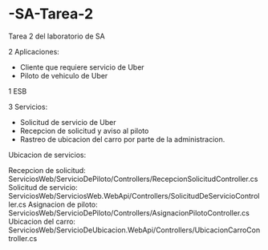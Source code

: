 # -SA-Tarea-2
Tarea 2 del laboratorio de SA

2 Aplicaciones:
- Cliente que requiere servicio de Uber
- Piloto de vehiculo de Uber

1 ESB

3 Servicios:
- Solicitud de servicio de Uber
- Recepcion de solicitud y aviso al piloto
- Rastreo de ubicacion del carro por parte de la administracion.

Ubicacion de servicios:

Recepcion de solicitud: ServiciosWeb/ServicioDePiloto/Controllers/RecepcionSolicitudController.cs
Solicitud de servicio: ServiciosWeb/ServiciosWeb.WebApi/Controllers/SolicitudDeServicioController.cs
Asignacion de piloto: ServiciosWeb/ServicioDePiloto/Controllers/AsignacionPilotoController.cs
Ubicacion del carro: ServiciosWeb/ServicioDeUbicacion.WebApi/Controllers/UbicacionCarroController.cs
